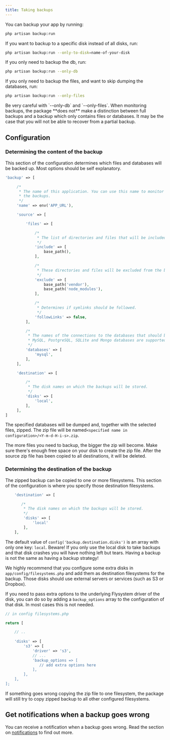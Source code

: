 ```yaml
---
title: Taking backups
---
```


You can backup your app by running:

```bash
php artisan backup:run
```

If you want to backup to a specific disk instead of all disks, run:

```bash
php artisan backup:run --only-to-disk=name-of-your-disk
```

If you only need to backup the db, run:

```bash
php artisan backup:run --only-db
```

If you only need to backup the files, and want to skip dumping the databases, run:

```bash
php artisan backup:run --only-files
```

<div class="alert -warning">
Be very careful with `--only-db` and `--only-files`. When monitoring backups, the package **does not** make
a distinction between full backups and a backup which only contains files or databases. It may be the case that you will not be able to recover from a partial backup.
</div>


## Configuration

### Determining the content of the backup

This section of the configuration determines which files and databases will be backed up. Most options should be self explanatory.

```php
'backup' => [

     /*
      * The name of this application. You can use this name to monitor
      * the backups.
      */
     'name' => env('APP_URL'),

     'source' => [

         'files' => [

             /*
              * The list of directories and files that will be included in the backup.
              */
             'include' => [
                 base_path(),
             ],

             /*
              * These directories and files will be excluded from the backup.
              */
             'exclude' => [
                 base_path('vendor'),
                 base_path('node_modules'),
             ],

             /*
              * Determines if symlinks should be followed.
              */
             'followLinks' => false,
         ],

         /*
          * The names of the connections to the databases that should be backed up
          * MySQL, PostgreSQL, SQLite and Mongo databases are supported.
          */
         'databases' => [
             'mysql',
         ],
     ],

     'destination' => [

         /*
          * The disk names on which the backups will be stored.
          */
         'disks' => [
             'local',
         ],
     ],
]
```

The specified databases will be dumped and, together with the selected files, zipped. The zip file will be named`<specified name in configuration>/<Y-m-d-H-i-s>.zip`.
 
The more files you need to backup, the bigger the zip will become. Make sure there's enough free space on your disk to create the zip file. After the source zip file has been copied to all destinations, it will be deleted.
 
### Determining the destination of the backup

The zipped backup can be copied to one or more filesystems. This section of the configuration is where you specify those destination filesystems.

```php
    'destination' => [

       /*
        * The disk names on which the backups will be stored. 
        */
        'disks' => [
            'local'
        ],
    ],
```

The default value of `config('backup.destination.disks')` is an array with only one key: `local`. Beware! If you only use the local disk to take backups and that disk crashes you will have nothing left but tears. Having a backup is not the same as having a backup strategy!

We highly recommend that you configure some extra disks in `app/config/filesystems.php` and add them as destination filesystems for the backup. Those disks should use external servers or services (such as S3 or Dropbox).

If you need to pass extra options to the underlying Flysystem driver of the disk, you can do so by adding a `backup_options` array to the configuration of that disk. In most cases this is not needed.

```php
// in config filesystems.php

return [

    // ..
    
    'disks' => [
        's3' => [
            'driver' => 's3',
            // ...
            'backup_options => [
               // add extra options here
            ],
        ],
    ],
];
```

If something goes wrong copying the zip file to one filesystem, the package will still try to copy zipped backup to all other configured filesystems.

## Get notifications when a backup goes wrong

You can receive a notification when a backup goes wrong. Read
the section on [notifications](/laravel-backup/v5/sending-notifications/overview) to find out more.
